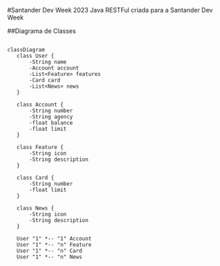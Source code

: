 #Santander Dev Week 2023
Java RESTFul criada para a Santander Dev Week

##Diagrama de Classes

 ``` mermaid

classDiagram
    class User {
        -String name
        -Account account
        -List<Feature> features
        -Card card
        -List<News> news
    }

    class Account {
        -String number
        -String agency
        -float balance
        -float limit
    }

    class Feature {
        -String icon
        -String description
    }

    class Card {
        -String number
        -float limit
    }

    class News {
        -String icon
        -String description
    }

    User "1" *-- "1" Account
    User "1" *-- "n" Feature
    User "1" *-- "n" Card
    User "1" *-- "n" News

```
